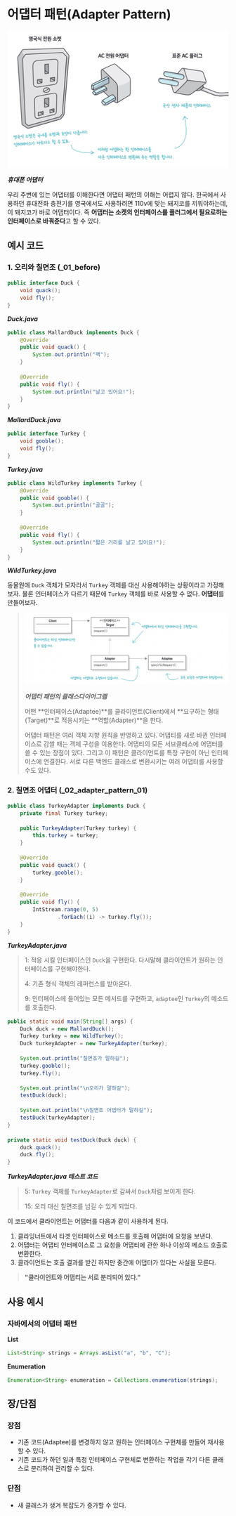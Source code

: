 # 어댑터 패턴(Adapter Pattern)

![image-20220713105511921](images/image-20220713105511921.png)

***휴대폰 어댑터***

우리 주변에 있는 어댑터를 이해한다면 어댑터 패턴의 이해는 어렵지 않다. 한국에서 사용하던 휴대전화 충전기를 영국에서도 사용하려면 110v에 맞는 돼지코를 끼워야하는데, 이 돼지코가 바로 어댑터이다. 즉 **어댑터는 소켓의 인터페이스를 플러그에서 필요로하는 인터페이스로 바꿔준다**고 할 수 있다.



## 예시 코드

### 1. 오리와 칠면조 (_01_before)

```java
public interface Duck {
    void quack();
    void fly();
}
```

***Duck.java***

```java
public class MallardDuck implements Duck {
    @Override
    public void quack() {
        System.out.println("꽥");
    }

    @Override
    public void fly() {
        System.out.println("날고 있어요!");
    }
}
```

***MallardDuck.java***

```java
public interface Turkey {
    void gooble();
    void fly();
}
```

***Turkey.java***

```java
public class WildTurkey implements Turkey {
    @Override
    public void gooble() {
        System.out.println("골골");
    }

    @Override
    public void fly() {
        System.out.println("짧은 거리를 날고 있어요!");
    }
}
```

***WildTurkey.java***

동물원에 `Duck` 객체가 모자라서 `Turkey` 객체를 대신 사용해야하는 상황이라고 가정해보자. 물론 인터페이스가 다르기 때문에 `Turkey` 객체를 바로 사용할 수 없다. **어댑터**를 만들어보자.



> ![image-20220713104727012](images/image-20220713104727012.png)
>
> ***어댑터 패턴의 클래스다이어그램***
>
> 어떤 **인터페이스(Adaptee)**를 클라이언트(Client)에서 **요구하는 형태(Target)**로 적응시키는 **역할(Adapter)**을 한다.  
>
> 어댑터 패턴은 여러 객체 지향 원칙을 반영하고 있다. 어댑티를 새로 바뀐 인터페이스로 감쌀 때는 객체 구성을 이용한다. 어댑티의 모든 서브클래스에 어댑터를 쓸 수 있는 장점이 있다. 그리고 이 패턴은 클라이언트를 특정 구현이 아닌 인터페이스에 연결한다. 서로 다른 백엔드 클래스로 변환시키는 여러 어댑터를 사용할 수도 있다.



### 2. 칠면조 어댑터 (_02_adapter_pattern_01)

```java
public class TurkeyAdapter implements Duck {
    private final Turkey turkey;

    public TurkeyAdapter(Turkey turkey) {
        this.turkey = turkey;
    }

    @Override
    public void quack() {
        turkey.gooble();
    }

    @Override
    public void fly() {
        IntStream.range(0, 5)
                .forEach((i) -> turkey.fly());
    }
}
```

***TurkeyAdapter.java***

> 1: 적응 시킬 인터페이스인 `Duck`을 구현한다. 다시말해 클라이언트가 원하는 인터페이스를 구현해야한다.
>
> 4: 기존 형식 객체의 레퍼런스를 받아온다.
>
> 9: 인터페이스에 들어있는 모든 메서드를 구현하고, `adaptee`인 `Turkey`의 메소드를 호출한다.



```java
public static void main(String[] args) {
    Duck duck = new MallardDuck();
    Turkey turkey = new WildTurkey();
    Duck turkeyAdapter = new TurkeyAdapter(turkey);

    System.out.println("칠면조가 말하길");
    turkey.gooble();
    turkey.fly();

    System.out.println("\n오리가 말하길");
    testDuck(duck);

    System.out.println("\n칠면조 어댑터가 말하길");
    testDuck(turkeyAdapter);
}

private static void testDuck(Duck duck) {
    duck.quack();
    duck.fly();
}
```

***TurkeyAdapter.java 테스트 코드***

> 5: `Turkey` 객체를 `TurkeyAdapter`로 감싸서 `Duck`처럼 보이게 한다.
>
> 15: 오리 대신 칠면조를 넘길 수 있게 되었다.



이 코드에서 클라이언트는 어댑터를 다음과 같이 사용하게 된다.

1. 클라잉너트에서 타겟 인터페이스로 메소드를 호출해 어댑터에 요청을 보낸다.
2. 어댑터는 어댑티 인터페이스로 그 요청을 어댑티에 관한 하나 이상의 메소드 호출로 변환한다.
3. 클라이언트는 호출 결과를 받긴 하지만 중간에 어댑터가 있다는 사실을 모른다.

> **"클라이언트와 어댑티는 서로 분리되어 있다."**



## 사용 예시

### 자바에서의 어댑터 패턴

**List**

```java
List<String> strings = Arrays.asList("a", "b", "C");
```

**Enumeration**

```java
Enumeration<String> enumeration = Collections.enumeration(strings);
```



## 장/단점

### 장점 

- 기존 코드(Adaptee)를 변경하지 않고 원하는 인터페이스 구현체를 만들어 재사용할 수 있다.
- 기존 코드가 하던 일과 특정 인터페이스 구현체로 변환하는 작업을 각기 다른 클래스로 분리하여 관리할 수 있다.

### 단점

- 새 클래스가 생겨 복잡도가 증가할 수 있다. 